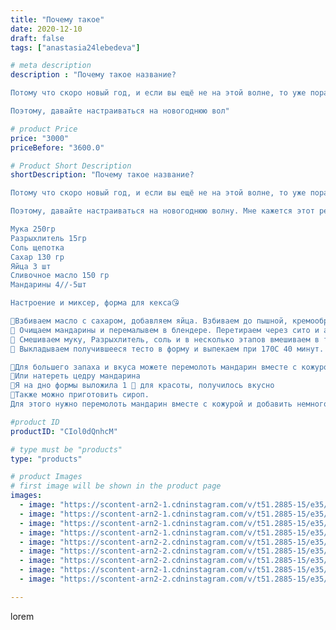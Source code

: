 ```yaml
---
title: "Почему такое"
date: 2020-12-10
draft: false
tags: ["anastasia24lebedeva"]

# meta description
description : "Почему такое название?

Потому что скоро новый год, и если вы ещё не на этой волне, то уже пора дорогие, пора.

Поэтому, давайте настраиваться на новогоднюю вол"

# product Price
price: "3000"
priceBefore: "3600.0"

# Product Short Description
shortDescription: "Почему такое название?

Потому что скоро новый год, и если вы ещё не на этой волне, то уже пора дорогие, пора.

Поэтому, давайте настраиваться на новогоднюю волну. Мне кажется этот рецепт вам поможет.

Мука 250гр
Разрыхлитель 15гр
Соль щепотка
Сахар 130 гр
Яйца 3 шт
Сливочное масло 150 гр
Мандарины 4//-5шт

Настроение и миксер, форма для кекса😘

💜Взбиваем масло с сахаром, добавляем яйца. Взбиваем до пышной, кремообразной массы. 
💜 Очищаем мандарины и перемалывем в блендере. Перетираем через сито и аккуратно вводим к яичной массе. 
💜 Смешиваем муку, Разрыхлитель, соль и в несколько этапов вмешиваем в тесто. 
💜 Выкладываем получившееся тесто в форму и выпекаем при 170С 40 минут. 

🍊Для большего запаха и вкуса можете перемолоть мандарин вместе с кожурой и потом перетереть несколько раз 
🍊Или натереть цедру мандарина 
🍊Я на дно формы выложила 1 🍊 для красоты, получилось вкусно 
🍊Также можно приготовить сироп. 
Для этого нужно перемолоть мандарин вместе с кожурой и добавить немного воды и сахара. Варить до закипания. Процедить и пропитать кекс после остывания кекса."

#product ID
productID: "CIol0dQnhcM"

# type must be "products"
type: "products"

# product Images
# first image will be shown in the product page
images:
  - image: "https://scontent-arn2-1.cdninstagram.com/v/t51.2885-15/e35/130302959_4256279767720586_2250835135490798313_n.jpg?se=7&tp=1&_nc_ht=scontent-arn2-1.cdninstagram.com&_nc_cat=102&_nc_ohc=BfdWVxEICM0AX8o-iYi&oh=ff3967cef1146dc4e88fa32421a06fb6&oe=606B022E&ig_cache_key=MjQ2MTM4MzUyNDk2NjM3Njk4OQ%3D%3D.2"
  - image: "https://scontent-arn2-1.cdninstagram.com/v/t51.2885-15/e35/130706539_312971156526778_6411596255804620203_n.jpg?se=7&tp=1&_nc_ht=scontent-arn2-1.cdninstagram.com&_nc_cat=110&_nc_ohc=h0vxiHXfq1YAX-kdu3V&oh=18b0dbaab75772c8009a99a50ee4cf2b&oe=606A5D74&ig_cache_key=MjQ2MTM4MzUyNDk5MTU4MTA2Nw%3D%3D.2"
  - image: "https://scontent-arn2-1.cdninstagram.com/v/t51.2885-15/e35/131001660_730331960947450_8140128553804143764_n.jpg?se=7&tp=1&_nc_ht=scontent-arn2-1.cdninstagram.com&_nc_cat=110&_nc_ohc=B6VVvNKZMx8AX_r0VO2&oh=cb7f2b4832cc885f008b12cdac665ef8&oe=606A70F0&ig_cache_key=MjQ2MTM4MzUyNDk4MzIyMDE3OQ%3D%3D.2"
  - image: "https://scontent-arn2-1.cdninstagram.com/v/t51.2885-15/e35/130166198_390047835441938_1875609601040925449_n.jpg?se=7&tp=1&_nc_ht=scontent-arn2-1.cdninstagram.com&_nc_cat=102&_nc_ohc=8bGhyQbUhqsAX_NwI9n&oh=1d8afc248a26e470cf610488657755f3&oe=606AEA4E&ig_cache_key=MjQ2MTM4MzUyNDk5OTk0OTQ3Nw%3D%3D.2"
  - image: "https://scontent-arn2-2.cdninstagram.com/v/t51.2885-15/e35/130820001_454090219323792_3923155071285108952_n.jpg?se=7&tp=1&_nc_ht=scontent-arn2-2.cdninstagram.com&_nc_cat=100&_nc_ohc=1kb9xB8oE7MAX9-Htit&oh=429f4d1bfd11f159bf9f5b7166fea065&oe=606C8A69&ig_cache_key=MjQ2MTM4MzUyNDk5OTg4MTE1Mg%3D%3D.2"
  - image: "https://scontent-arn2-2.cdninstagram.com/v/t51.2885-15/e35/130473930_379040570059040_6716388507473179849_n.jpg?se=7&tp=1&_nc_ht=scontent-arn2-2.cdninstagram.com&_nc_cat=108&_nc_ohc=I2RnVRNaVKUAX-Zbu6F&oh=ec4cbee56755706d0e2ce2dfb5d1f44c&oe=6069AD79&ig_cache_key=MjQ2MTM4MzUyNTAwODMyNDA0OA%3D%3D.2"
  - image: "https://scontent-arn2-2.cdninstagram.com/v/t51.2885-15/e35/130510801_159703365899432_5816318563766810384_n.jpg?se=7&tp=1&_nc_ht=scontent-arn2-2.cdninstagram.com&_nc_cat=108&_nc_ohc=jrciRn_R08YAX-xTerg&oh=1df695135e5911727a981d9e67abb82e&oe=606B72EC&ig_cache_key=MjQ2MTM4MzUyNTAxNjU5NzQ3Mw%3D%3D.2"
  - image: "https://scontent-arn2-1.cdninstagram.com/v/t51.2885-15/e35/130193083_1018202812025990_1409832094283293205_n.jpg?se=7&tp=1&_nc_ht=scontent-arn2-1.cdninstagram.com&_nc_cat=102&_nc_ohc=m5oBzTNEjL4AX8Nfn_W&oh=decc2e4d35df6f0f886e30001ee70417&oe=606A2318&ig_cache_key=MjQ2MTM4MzUyNTA5MjA4NDU5NA%3D%3D.2"
  - image: "https://scontent-arn2-2.cdninstagram.com/v/t51.2885-15/e35/130285420_379243073142468_2934575904888149847_n.jpg?se=7&tp=1&_nc_ht=scontent-arn2-2.cdninstagram.com&_nc_cat=100&_nc_ohc=1FxRQTsThQIAX8FRLoy&oh=8ebcdf5fab5699ef67893ba2bed37f9e&oe=606D2288&ig_cache_key=MjQ2MTM4MzUyNTEwMDY1ODkwMg%3D%3D.2"

---
```

lorem
